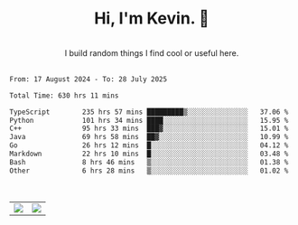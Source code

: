 <!--
**kevin-pek/kevin-pek** is a ✨ _special_ ✨ repository because its `README.md` (this file) appears on your GitHub profile.

Here are some ideas to get you started:

- 🔭 I’m currently working on ...
- 🌱 I’m currently learning ...
- 👯 I’m looking to collaborate on ...
- 🤔 I’m looking for help with ...
- 💬 Ask me about ...
- 📫 How to reach me: ...
- 😄 Pronouns: ...
- ⚡ Fun fact: ...
-->
<div align="center">
  <h1>Hi, I'm Kevin. 👋</h1>
  <br />
  I build random things I find cool or useful here.
</div>
<br />
<!--START_SECTION:waka-->

```txt
From: 17 August 2024 - To: 28 July 2025

Total Time: 630 hrs 11 mins

TypeScript        235 hrs 57 mins █████████▒░░░░░░░░░░░░░░░   37.06 %
Python            101 hrs 34 mins ████░░░░░░░░░░░░░░░░░░░░░   15.95 %
C++               95 hrs 33 mins  ███▓░░░░░░░░░░░░░░░░░░░░░   15.01 %
Java              69 hrs 58 mins  ██▓░░░░░░░░░░░░░░░░░░░░░░   10.99 %
Go                26 hrs 12 mins  █░░░░░░░░░░░░░░░░░░░░░░░░   04.12 %
Markdown          22 hrs 10 mins  █░░░░░░░░░░░░░░░░░░░░░░░░   03.48 %
Bash              8 hrs 46 mins   ▒░░░░░░░░░░░░░░░░░░░░░░░░   01.38 %
Other             6 hrs 28 mins   ▒░░░░░░░░░░░░░░░░░░░░░░░░   01.02 %
```

<!--END_SECTION:waka-->
<br />
<table width="100%">
  <tr>
    <td align="left" width="50%">
      <img src="https://github-readme-stats-kevin-pek.vercel.app/api?username=kevin-pek&include_all_commits=true&count_private=true&theme=rose_pine" />
    </td>
    <td align="right" width="50%">
      <img src="https://github-readme-stats-kevin-pek.vercel.app/api/top-langs?username=kevin-pek&langs_count=10&hide_progress=true&theme=rose_pine" />
    </td>
  </tr>
</table>
